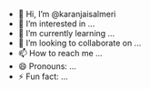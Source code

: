 - 👋 Hi, I’m @karanjaisalmeri
- 👀 I’m interested in ...
- 🌱 I’m currently learning ...
- 💞️ I’m looking to collaborate on ...
- 📫 How to reach me ...
- 😄 Pronouns: ...
- ⚡ Fun fact: ...

<!---
karanjaisalmeri/karanjaisalmeri is a ✨ special ✨ repository because its `README.md` (this file) appears on your GitHub profile.
You can click the Preview link to take a look at your changes.
--->
